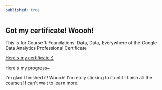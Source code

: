 ```yaml
---
published: true
---
```

## Got my certificate! Woooh!

This is for Course 1: Foundations: Data, Data, Everywhere of the Google Data Analytics Professional Certificate

[Here's my certificate :)](https://coursera.org/share/ad5c30afd2ee688dd85896cae3c766e6)

[Here's my progress~](https://imgur.com/3RmuEKm)

I'm glad I finished it! Woooh! I'm really sticking to it until I finish all the courses! I can't wait to learn more.
